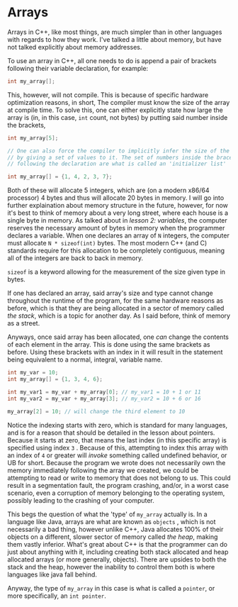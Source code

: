 # Arrays

Arrays in C++, like most things, are much simpler than in other languages
with regards to how they work. I've talked a little about memory, but have
not talked explicitly about memory addresses.

To use an array in C++, all one needs to do is append a pair of brackets
following their variable declaration, for example:

```cpp
int my_array[];
```

This, however, will not compile. This is because of specific hardware
optimization reasons, in short, The compiler must know the size of the
array at compile time. To solve this, one can either explicitly state
how large the array is (in, in this case, `int` count, not bytes) by
putting said number inside the brackets,

```cpp
int my_array[5];

// One can also force the compiler to implicitly infer the size of the array
// by giving a set of values to it. The set of numbers inside the braces
// following the declaration are what is called an 'initializer list'

int my_array[] = {1, 4, 2, 3, 7};
```

Both of these will allocate 5 integers, which are (on a modern x86/64
processor) 4 bytes and thus will allocate 20 bytes in memory. I will go
into further explaination about memory structure in the future, however,
for now it's best to think of memory about a very long street, where
each house is a single byte in memory. As talked about in _lesson 2: variables_,
the computer reserves the necessary amount of bytes in memory when the
programmer declares a variable. When one declares an array of `N` integers,
the computer must allocate `N * sizeof(int)` bytes. The most modern C++
(and C) standards require for this allocation to be completely contiguous,
meaning all of the integers are back to back in memory.

`sizeof` is a keyword allowing for the measurement of the size given type
in bytes.

If one has declared an array, said array's size and type cannot change
throughout the runtime of the program, for the same hardware reasons as
before, which is that they are being allocated in a sector of memory
called _the stack_, which is a topic for another day. As I said before,
think of memory as a street.

Anyways, once said array has been allocated, one _can_ change the contents
of each element in the array. This is done using the same brackets as before.
Using these brackets with an index in it will result in the statement being
equivalent to a normal, integral, variable name.

```cpp
int my_var = 10;
int my_array[] = {1, 3, 4, 6};

int my_var1 = my_var + my_array[0]; // my_var1 = 10 + 1 or 11
int my_var2 = my_var + my_array[3]; // my_var2 = 10 + 6 or 16

my_array[2] = 10; // will change the third element to 10
```

Notice the indexing starts with zero, which is standard for many languages, and
is for a reason that should be detailed in the lesson about pointers. Because
it starts at zero, that means the last index (in this specific array) is specified
using index `3` . Because of this, attempting to index this array with an index of
`4` or greater will _invoke_ something called undefined behavior, or UB for short.
Because the program we wrote does not necessarily own the memory immediately
following the array we created, we could be attempting to read or write to memory
that does not belong to us. This could result in a segmentation fault, the program
crashing, and/or, in a worst case scenario, even a corruption of memory belonging
to the operating system, possibly leading to the crashing of your computer.

This begs the question of what the 'type' of `my_array` actually is. In a language
like Java, arrays are what are known as `objects` , which is not necessarily a bad
thing, however unlike C++, Java allocates 100% of their objects on a different,
slower sector of memory called _the heap_, making them vastly inferior. What's
great about C++ is that the programmer can do just about anything with it, including
creating both stack allocated and heap allocated arrays (or more generally, objects).
There are upsides to both the stack and the heap, however the inability to control
them both is where languages like java fall behind.

Anyway, the type of `my_array` in this case is what is called a `pointer`, or more
specifically, an `int pointer`.
